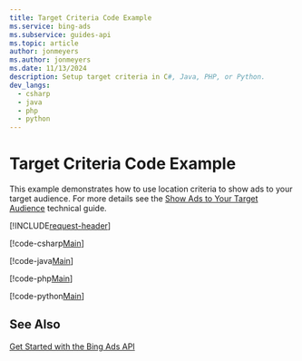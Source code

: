 ```yaml
---
title: Target Criteria Code Example
ms.service: bing-ads
ms.subservice: guides-api
ms.topic: article
author: jonmeyers
ms.author: jonmeyers
ms.date: 11/13/2024
description: Setup target criteria in C#, Java, PHP, or Python.
dev_langs:
  - csharp
  - java
  - php
  - python
---
```

# Target Criteria Code Example
This example demonstrates how to use location criteria to show ads to your target audience. For more details see the [Show Ads to Your Target Audience](show-ads-target-audience.md) technical guide. 

[!INCLUDE[request-header](./includes/code-tips.md)]

[!code-csharp[Main](../../../BingAds-dotNet-SDK/examples/BingAdsExamples/BingAdsExamplesLibrary/v13/TargetCriteria.cs)]

[!code-java[Main](../../../BingAds-Java-SDK/examples/BingAdsDesktopApp/src/main/java/com/microsoft/bingads/examples/v13/TargetCriteria.java)]

[!code-php[Main](../../../BingAds-PHP-SDK/samples/V13/TargetCriteria.php)]

[!code-python[Main](../../../BingAds-Python-SDK/examples/v13/target_criteria.py)]

## See Also
[Get Started with the Bing Ads API](get-started.md)  


